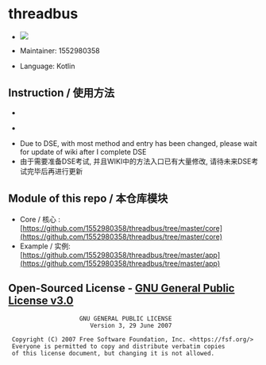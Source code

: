 threadbus
==========
- [![](https://jitpack.io/v/1552980358/threadbus.svg)](https://jitpack.io/#1552980358/threadbus)

- Maintainer: 1552980358

- Language: Kotlin

## Instruction / 使用方法
- ~~~Please refer to [English Wiki](https://github.com/1552980358/threadbus/wiki)~~~
- ~~~请参照[中文Wiki](https://github.com/1552980358/threadbus/wiki/%E4%B8%BB%E9%A1%B5)~~~
- Due to DSE, with most method and entry has been changed, please wait for update of wiki after I complete DSE
- 由于需要准备DSE考试, 并且WIKI中的方法入口已有大量修改, 请待未来DSE考试完毕后再进行更新

## Module of this repo / 本仓库模块
- Core / 核心 : [https://github.com/1552980358/threadbus/tree/master/core](https://github.com/1552980358/threadbus/tree/master/core)
- Example / 实例: [https://github.com/1552980358/threadbus/tree/master/app](https://github.com/1552980358/threadbus/tree/master/app)

## Open-Sourced License - [GNU General Public License v3.0](LICENSE)
```
                    GNU GENERAL PUBLIC LICENSE
                       Version 3, 29 June 2007

 Copyright (C) 2007 Free Software Foundation, Inc. <https://fsf.org/>
 Everyone is permitted to copy and distribute verbatim copies
 of this license document, but changing it is not allowed.
```